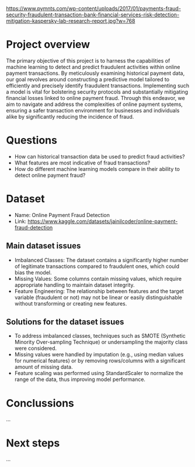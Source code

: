 https://www.pymnts.com/wp-content/uploads/2017/01/payments-fraud-security-fraudulent-transaction-bank-financial-services-risk-detection-mitigation-kaspersky-lab-research-report.jpg?w=768

# Project overview
The primary objective of this project is to harness the capabilities of machine learning to detect and predict fraudulent activities within online payment transactions. By meticulously examining historical payment data, our goal revolves around constructing a predictive model tailored to efficiently and precisely identify fraudulent transactions. Implementing such a model is vital for bolstering security protocols and substantially mitigating financial losses linked to online payment fraud. Through this endeavor, we aim to navigate and address the complexities of online payment systems, ensuring a safer transaction environment for businesses and individuals alike by significantly reducing the incidence of fraud.


# Questions 
- How can historical transaction data be used to predict fraud activities?
- What features are most indicative of fraud transactions?
- How do different machine learning models compare in their ability to detect online payment fraud?


# Dataset 
- Name: Online Payment Fraud Detection
- Link: https://www.kaggle.com/datasets/jainilcoder/online-payment-fraud-detection 


## Main dataset issues
- Imbalanced Classes: The dataset contains a significantly higher number of legitimate transactions compared to fraudulent ones, which could bias the model.
- Missing Values: Some columns contain missing values, which require appropriate handling to maintain dataset integrity.
- Feature Engineering: The relationship between features and the target variable (fraudulent or not) may not be linear or easily distinguishable without transforming or creating new features.

## Solutions for the dataset issues
- To address imbalanced classes, techniques such as SMOTE (Synthetic Minority Over-sampling Technique) or undersampling the majority class were considered.
- Missing values were handled by imputation (e.g., using median values for numerical features) or by removing rows/columns with a significant amount of missing data.
- Feature scaling was performed using StandardScaler to normalize the range of the data, thus improving model performance.


# Conclussions
...

# Next steps
...
